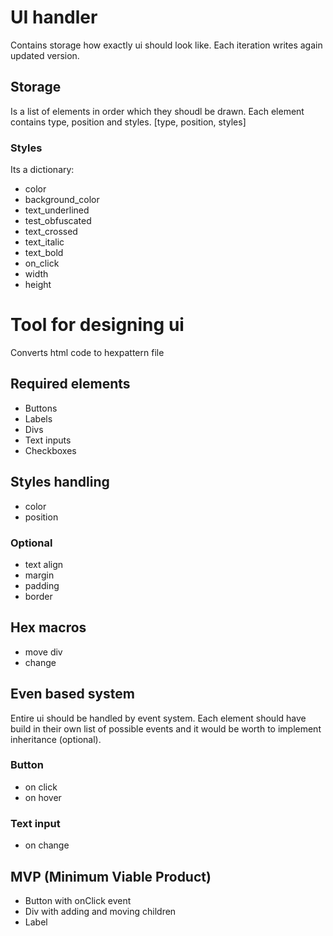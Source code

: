 # UI handler
Contains storage how exactly ui should look like. Each iteration writes again updated version.

## Storage
Is a list of elements in order which they shoudl be drawn. Each element contains type, position and styles.
[type, position, styles]
### Styles
Its a dictionary:
- color
- background_color
- text_underlined
- test_obfuscated
- text_crossed
- text_italic
- text_bold
- on_click
- width
- height



# Tool for designing ui
Converts html code to hexpattern file

## Required elements
- Buttons
- Labels
- Divs
- Text inputs
- Checkboxes

## Styles handling
- color
- position
### Optional
- text align
- margin
- padding
- border


## Hex macros
- move div
- change 


## Even based system
Entire ui should be handled by event system. Each element should have build in their own list of possible events and it would be worth to implement inheritance (optional).

### Button
- on click
- on hover

### Text input
- on change



## MVP (Minimum Viable Product)
- Button with onClick event
- Div with adding and moving children
- Label